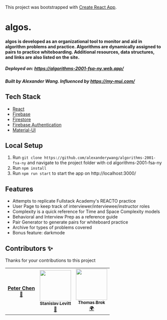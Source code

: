 This project was bootstrapped with [Create React App](https://github.com/facebook/create-react-app).

# algos.

#### algos is developed as an organizational tool to monitor and aid in algorithm problems and practice. Algorithms are dynamically assigned to pairs to practice whiteboarding. Additional resources, data structures, and links are also listed on the site.   
##### Deployed on: https://algorithms-2001-fsa-ny.web.app/
##### Built by Alexander Wang. Influenced by https://my-mui.com/

## Tech Stack
- [React](https://facebook.github.io/react/)
- [Firebase](https://firebase.google.com/)
- [Firestore](https://firebase.google.com/docs/firestore)
- [Firebase Authentication](https://firebase.google.com/docs/auth)
- [Material-UI](https://material-ui.com/)

## Local Setup

1. Run `git clone https://github.com/alexanderywang/algorithms-2001-fsa-ny` and navigate to the project folder with cd algorithms-2001-fsa-ny
2. Run `npm install`
3. Run `npm run start` to start the app on http://localhost:3000/

## Features
- Attempts to replicate Fullstack Academy's REACTO practice 
- User Page to keep track of interviewer/interviewee/instructor roles
- Complexity is a quick reference for Time and Space Complexity models
- Behavioral and Interview Prep as a reference guide
- Pair Generator to generate pairs for whiteboard practice
- Archive for types of problems covered
- Bonus feature: darkmode

## Contributors ✨

Thanks for your contributions to this project

<!-- ALL-CONTRIBUTORS-LIST:START - Do not remove or modify this section -->
<!-- prettier-ignore-start -->
<!-- markdownlint-disable -->
<table>
  <tr>
    <td align="center"><a target="_blank" href="https://www.chaohuichen.com/"><b>Peter Chen</b></a><br /> <a href="https://github.com/alexanderywang/algorithms-2001-fsa-ny/commits?author=chaohuichen" title="Documentation">📖</a> </td>
     <td align="center"><a target="_blank" href="https://github.com/stanislavlevitt"><img src="https://avatars0.githubusercontent.com/u/58434326?s=400&u=5d2069565f3bd83f7dfb8e9010a2477078418daf&v=4" width="100px;" alt=""/><br /><sub><b>Stanislav Levitt
</b></a><br /> <a href="https://github.com/alexanderywang/algorithms-2001-fsa-ny/commits?author=stanislavlevitt" title="Documentation">📖</a> </td>
</td>
    <td align="center"><a href="https://github.com/tphbrok"><img src="https://avatars0.githubusercontent.com/u/11331876?v=4" width="100px;" alt=""/><br /><sub><b>Thomas Brok</b></sub></a><br /><a href="#translation-tphbrok" title="Translation">🌍</a></td>
  </tr>
</table>
